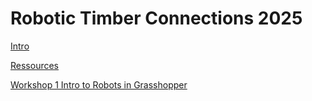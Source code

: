 # Robotic Timber Connections 2025 

[Intro](Courses/RoboticTimber2025/Intro.md)

[Ressources](Courses/RoboticTimber2025/Ressources.md)

[Workshop 1 Intro to Robots in Grasshopper](Courses/RoboticTimber2025/Workshop01.md)
